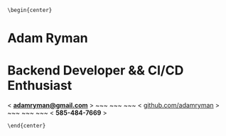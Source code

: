 ```{=latex}
\begin{center}
```
# Adam Ryman

# Backend Developer && CI/CD Enthusiast

< **adamryman@gmail.com** > ~~~ ~~~ ~~~ < [github.com/adamryman](https://github.com/adamryman) > ~~~ ~~~ ~~~ < **585-484-7669** >

```{=latex}
\end{center}
```

